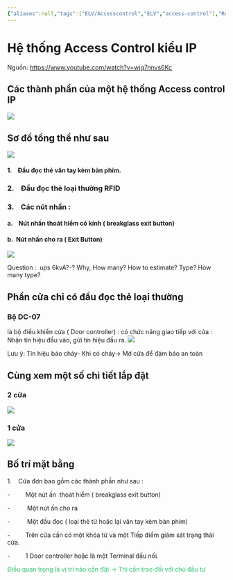 ```yaml
---
{"aliases":null,"tags":["ELV/Accesscontrol","ELV","access-control"],"Related":["ELV"],"date":null,"URL":"https://www.youtube.com/watch?v=wjq7nnvs6Kc","Author":"MEPF","dg-publish":true,"permalink":"/ELV/Hướng dẫn đọc bản vẽ Access Control/","dgPassFrontmatter":true,"noteIcon":"2","created":"2023-12-21T16:47:32.650+07:00","updated":"2024-01-09T11:09:05.000+07:00"}
---
```


# Hệ thống Access Control kiểu IP
Nguồn: https://www.youtube.com/watch?v=wjq7nnvs6Kc

## Các thành phần của một hệ thống Access control IP
![](https://i.imgur.com/UHTs7mC.png)

## Sơ đồ tổng thể như sau
![](https://i.imgur.com/FcfyhOU.png)

#### 1.    Đầu đọc thẻ vân tay kèm bàn phím.

### 2.    Đầu đọc thẻ loại thường RFID

### 3.    Các nút nhấn :
	
#### a.    Nút nhấn thoát hiểm có kính ( breakglass exit button)

#### b.  Nút nhấn cho ra ( Exit Button)

 ![](https://i.imgur.com/MgmZJus.png)


 Question :  ups 6kvA?-? Why, How many? How to estimate? Type? How many type?
## Phần cửa chỉ có đầu đọc thẻ loại thường

### Bộ DC-07 
là bộ điều khiển cửa ( Door controller) : có chức năng giao tiếp với cửa : Nhận tín hiệu đầu vào, gửi tín hiệu đầu ra. 
![](https://i.imgur.com/MkWaFba.png)

Lưu ý: Tín hiệu báo cháy- Khi có cháy-> Mở cửa để đảm bảo an toàn



## Cùng xem một số chi tiết lắp đặt

### 2 cửa
![](https://i.imgur.com/tkf2bdY.png)

### 1 cửa
![](https://i.imgur.com/DwOpPwf.png)



## Bố trí mặt bằng 
1.    Cửa đơn bao gồm các thành phần như sau :

-         Một nút ấn  thoát hiểm ( breakglass exit button)

-          Một nút ấn cho ra

-          Một đầu đọc ( loại thẻ từ hoặc lại vân tay kèm bàn phím)

-         Trên cửa cần có một khóa từ và một Tiếp điểm giám sát trạng thái cửa.

-         1 Door controller hoặc là một Terminal đấu nối.

<font color="#00b050"><font color="#2DC26B">Điều quan trọng là vị trí nào cần đặt -> Thì cần trao đổi với chủ đầu tư</font></font>